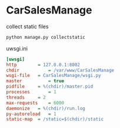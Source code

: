 # CarSalesManage

collect static files
```python
python manage.py collectstatic
```

uwsgi.ini
```ini
[uwsgi]
http		= 127.0.0.1:8002
chdir           = /var/www/CarSalesManage
wsgi-file	= CarSalesManage/wsgi.py
master          = true
pidfile		= %(chdir)/master.pid
processes       = 1 
threads		= 2 
max-requests	= 6000
daemonize 	= %(chdir)/run.log
py-autoreload   = 1
static-map	= /static=$(chdir)/static
```